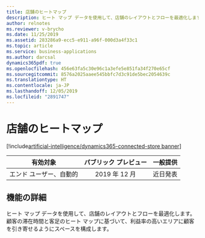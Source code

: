 ```yaml
---
title: 店舗のヒートマップ
description: ヒート マップ データを使用して、店舗のレイアウトとフローを最適化します。 顧客の滞在時間と客足のヒート マップに基づいて、利益率の高いエリアに顧客を引き寄せるようにスペースを構成します。
author: relnotes
ms.reviewer: v-brycho
ms.date: 11/25/2019
ms.assetid: 283286a9-ecc5-e911-a96f-000d3a4f33c1
ms.topic: article
ms.service: business-applications
ms.author: darcsal
dynamics365pdf: true
ms.openlocfilehash: 456e63fa5c30e96c1a3efe5e851fa34f270e65cf
ms.sourcegitcommit: 8576a2025aaee545bbfc7d3c91de5bec2054639c
ms.translationtype: HT
ms.contentlocale: ja-JP
ms.lasthandoff: 12/05/2019
ms.locfileid: "2891747"
---
```

# <a name="store-heat-map"></a>店舗のヒートマップ
[!include[artificial-intelligence/dynamics365-connected-store banner](../includes/artificial-intelligence/dynamics365-connected-store.md)]

| 有効対象    |  パブリック プレビュー | 一般提供 | 
| ---------- | :----------: |:----------: |
|エンド ユーザー、自動的|2019 年 12 月| 近日発表|






## <a name="feature-details"></a>機能の詳細
<!--feature detail start -->
ヒート マップ データを使用して、店舗のレイアウトとフローを最適化します。 顧客の滞在時間と客足のヒート マップに基づいて、利益率の高いエリアに顧客を引き寄せるようにスペースを構成します。
<!--feature detail end -->










